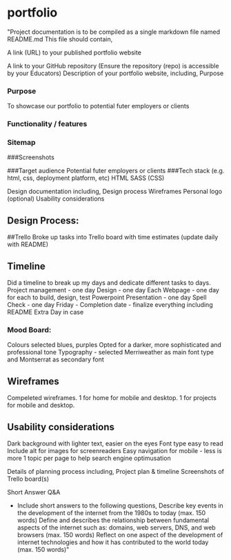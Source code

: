 # portfolio


"Project documentation is to be compiled as a single markdown file named README.md
This file should contain,

A link (URL) to your published portfolio website 


A link to your GitHub repository (Ensure the repository (repo) is accessible by your Educators)
Description of your portfolio website, including, 
   Purpose 
   ### Purpose
   To showcase our portfolio to potential futer employers or clients
   ### Functionality / features 

   ### Sitemap
   
   ###Screenshots 

   ###Target audience 
   Potential futer employers or clients
   ###Tech stack (e.g. html, css, deployment platform, etc) 
   HTML
   SASS (CSS)

Design documentation including, 
   Design process 
   Wireframes 
   Personal logo (optional) 
   Usability considerations 

## Design Process:
##Trello
Broke up tasks into Trello board with time estimates (update daily with README)
## Timeline
Did a timeline to break up my days and dedicate different tasks to days.
Project management - one day
Design - one day
Each Webpage - one day for each to build, design, test
Powerpoint Presentation - one day
Spell Check - one day
Friday - Completion date - finalize everything including README
Extra Day in case

### Mood Board:
Colours selected blues, purples
Opted for a darker, more sophisticated and professional tone
Typography - selected Merriweather as main font type and Montserrat
 as secondary font

## Wireframes
Compeleted wireframes. 1 for home for mobile and desktop. 1 for projects for mobile and desktop.

## Usability considerations
Dark background with lighter text, easier on the eyes
Font type easy to read
Include alt for images for screenreaders
Easy navigation for mobile - less is more
1 topic per page to help search engine optimusation

Details of planning process including, 
   Project plan & timeline 
   Screenshots of Trello board(s)

Short Answer Q&A 
 - Include short answers to the following questions, 
   Describe key events in the development of the internet from the 1980s to today (max. 150 words) 
   Define and describes the relationship between fundamental aspects of the internet such as: domains, web servers, DNS, and web browsers (max. 150 words) 
   Reflect on one aspect of the development of internet technologies and how it has contributed to the world today (max. 150 words)"
